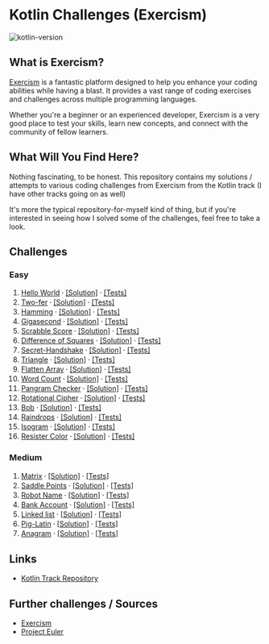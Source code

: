 # Kotlin Challenges (Exercism)
![kotlin-version](https://img.shields.io/badge/kotlin-1.8.21-blue)

## What is Exercism?

[Exercism](https://exercism.org/) is a fantastic platform designed to help you enhance your coding abilities 
while having a blast. It provides a vast range of coding exercises and challenges across multiple programming languages.

Whether you're a beginner or an experienced developer, Exercism is a very good place to test your skills, 
learn new concepts, and connect with the community of fellow learners.

## What Will You Find Here?

Nothing fascinating, to be honest. This repository contains my solutions / attempts
to various coding challenges from Exercism from the Kotlin track (I have other tracks going on as well)

It's more the typical repository-for-myself kind of thing, but if you're interested in seeing how I solved
some of the challenges, feel free to take a look.

## Challenges

### Easy

1. [Hello World](./hello-world/README.md)  ⸱  [[Solution]](./hello-world/src/main/kotlin) ⸱ [[Tests]](./hello-world/src/test/kotlin)
2. [Two-fer](./two-fer/README.md)  ⸱  [[Solution]](./two-fer/src/main/kotlin) ⸱ [[Tests]](./two-fer/src/test/kotlin)
3. [Hamming](./hamming/README.md)  ⸱  [[Solution]](./hamming/src/main/kotlin) ⸱ [[Tests]](./hamming/src/test/kotlin)
4. [Gigasecond](./gigasecond/README.md)  ⸱  [[Solution]](./gigasecond/src/main/kotlin) ⸱ [[Tests]](./gigasecond/src/test/kotlin)
5. [Scrabble Score](./scrabble-score/README.md)  ⸱  [[Solution]](./scrabble-score/src/main/kotlin) ⸱ [[Tests]](./scrabble-score/src/test/kotlin)
6. [Difference of Squares](./difference-of-squares/README.md)  ⸱  [[Solution]](./difference-of-squares/src/main/kotlin) ⸱ [[Tests]](./difference-of-squares/src/test/kotlin)
7. [Secret-Handshake](./secret-handshake/README.md)  ⸱  [[Solution]](./secret-handshake/src/main/kotlin) ⸱ [[Tests]](./secret-handshake/src/test/kotlin)
8. [Triangle](./triangle/README.md)  ⸱  [[Solution]](./triangle/src/main/kotlin) ⸱ [[Tests]](./triangle/src/test/kotlin)
9. [Flatten Array](./flatten-array/README.md)  ⸱  [[Solution]](./flatten-array/src/main/kotlin) ⸱ [[Tests]](./flatten-array/src/test/kotlin)
10. [Word Count](./word-count/README.md)  ⸱  [[Solution]](./word-count/src/main/kotlin) ⸱ [[Tests]](./word-count/src/test/kotlin)
11. [Pangram Checker](./pangram/README.md)  ⸱  [[Solution]](./pangram/src/main/kotlin) ⸱ [[Tests]](./pangram/src/test/kotlin)
12. [Rotational Cipher](./rotational-cipher/README.md)  ⸱  [[Solution]](./rotational-cipher/src/main/kotlin) ⸱ [[Tests]](./rotational-cipher/src/test/kotlin)
13. [Bob](./bob/README.md)  ⸱  [[Solution]](./bob/src/main/kotlin) ⸱ [[Tests]](./bob/src/test/kotlin)
14. [Raindrops](./raindrops/README.md)  ⸱  [[Solution]](./raindrops/src/main/kotlin) ⸱ [[Tests]](./raindrops/src/test/kotlin)
15. [Isogram](./isogram/README.md)  ⸱  [[Solution]](./isogram/src/main/kotlin) ⸱ [[Tests]](./isogram/src/test/kotlin)
16. [Resister Color](./resistor-color/README.md)  ⸱  [[Solution]](./resistor-color/src/main/kotlin) ⸱ [[Tests]](./resistor-color/src/test/kotlin)



### Medium

1. [Matrix](./matrix/README.md)  ⸱  [[Solution]](./matrix/src/main/kotlin) ⸱ [[Tests]](./matrix/src/test/kotlin)
2. [Saddle Points](./saddle-points/README.md)  ⸱  [[Solution]](./saddle-points/src/main/kotlin) ⸱ [[Tests]](./saddle-points/src/test/kotlin)
3. [Robot Name](./robot-name/README.md)  ⸱  [[Solution]](./robot-name/src/main/kotlin) ⸱ [[Tests]](./robot-name/src/test/kotlin)
4. [Bank Account](./bank-account/README.md)  ⸱  [[Solution]](./bank-account/src/main/kotlin) ⸱ [[Tests]](./bank-account/src/test/kotlin)
5. [Linked list](./linked-list/README.md)  ⸱  [[Solution]](./linked-list/src/main/kotlin) ⸱ [[Tests]](./linked-list/src/test/kotlin)
6. [Pig-Latin](./pig-latin/README.md)  ⸱  [[Solution]](./pig-latin/src/main/kotlin) ⸱ [[Tests]](./pig-latin/src/test/kotlin)
7. [Anagram](./anagram/README.md)  ⸱  [[Solution]](./anagram/src/main/kotlin) ⸱ [[Tests]](./anagram/src/test/kotlin)


## Links

- [Kotlin Track Repository](https://github.com/exercism/kotlin)



## Further challenges / Sources

- [Exercism](https://exercism.org/)
- [Project Euler](https://projecteuler.net/archives)
